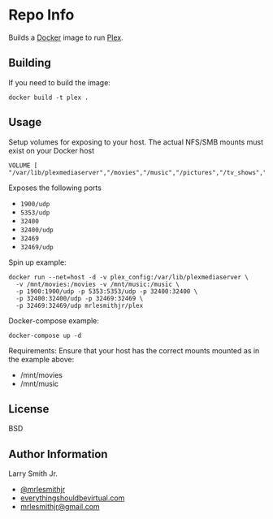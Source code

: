 Repo Info
=========
Builds a [Docker] image to run [Plex].

Building
--------
If you need to build the image:
```
docker build -t plex .
```
Usage
-----
Setup volumes for exposing to your host. The actual NFS/SMB mounts must exist
on your Docker host
```
VOLUME [ "/var/lib/plexmediaserver","/movies","/music","/pictures","/tv_shows","/videos"]
```
Exposes the following ports
* `1900/udp`
* `5353/udp`
* `32400`
* `32400/udp`
* `32469`
* `32469/udp`

Spin up example:
```
docker run --net=host -d -v plex_config:/var/lib/plexmediaserver \
  -v /mnt/movies:/movies -v /mnt/music:/music \
  -p 1900:1900/udp -p 5353:5353/udp -p 32400:32400 \
  -p 32400:32400/udp -p 32469:32469 \
  -p 32469:32469/udp mrlesmithjr/plex
```

Docker-compose example:
```
docker-compose up -d
```

Requirements:
Ensure that your host has the correct mounts mounted as in the example above:
- /mnt/movies
- /mnt/music

License
-------

BSD

Author Information
------------------

Larry Smith Jr.
- [@mrlesmithjr]
- [everythingshouldbevirtual.com]
- [mrlesmithjr@gmail.com]


[Ansible]: <https://www.ansible.com/>
[Docker]: <https://www.docker.com>
[Plex]: <https://www.plex.tv/>
[@mrlesmithjr]: <https://twitter.com/mrlesmithjr>
[everythingshouldbevirtual.com]: <http://everythingshouldbevirtual.com>
[mrlesmithjr@gmail.com]: <mailto:mrlesmithjr@gmail.com>
